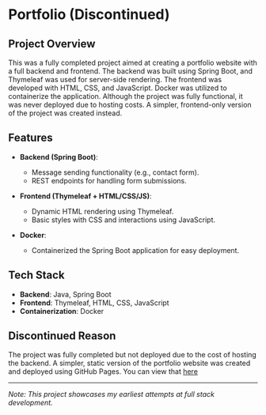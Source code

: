 # Portfolio (Discontinued)

## Project Overview
This was a fully completed project aimed at creating a portfolio website with a full backend and frontend. The backend was built using Spring Boot, and Thymeleaf was used for server-side rendering. The frontend was developed with HTML, CSS, and JavaScript. Docker was utilized to containerize the application. Although the project was fully functional, it was never deployed due to hosting costs. A simpler, frontend-only version of the project was created instead.

## Features
- **Backend (Spring Boot)**: 
  - Message sending functionality (e.g., contact form).
  - REST endpoints for handling form submissions.

- **Frontend (Thymeleaf + HTML/CSS/JS)**: 
  - Dynamic HTML rendering using Thymeleaf.
  - Basic styles with CSS and interactions using JavaScript.

- **Docker**: 
  - Containerized the Spring Boot application for easy deployment.

## Tech Stack
- **Backend**: Java, Spring Boot
- **Frontend**: Thymeleaf, HTML, CSS, JavaScript
- **Containerization**: Docker

## Discontinued Reason
The project was fully completed but not deployed due to the cost of hosting the backend. A simpler, static version of the portfolio website was created and deployed using GitHub Pages.
You can view that [here](https://ali-aman.ca)

---

*Note: This project showcases my earliest attempts at full stack development.*
